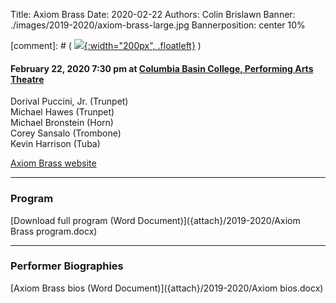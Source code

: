 Title: Axiom Brass
Date: 2020-02-22
Authors: Colin Brislawn
Banner: ./images/2019-2020/axiom-brass-large.jpg
Bannerposition: center 10%

[comment]: # ( [![ ]({filename}/images/2017-2018/aeolus-quartet-400.jpg){:width="200px", .floatleft}]({filename}./AeolusQuartet.md) )

#### February 22, 2020 7:30 pm at [Columbia Basin College, Performing Arts Theatre](https://goo.gl/maps/kNZ4DFSqJUNVorCE6)

Dorival Puccini, Jr. (Trunpet) <br>
Michael Hawes (Trunpet) <br>
Michael Bronstein (Horn) <br>
Corey Sansalo (Trombone) <br>
Kevin Harrison (Tuba)

[Axiom Brass website](http://www.axiombrass.com)

---

### Program

[Download full program (Word Document)]({attach}/2019-2020/Axiom Brass program.docx)

---

### Performer Biographies

[Axiom Brass bios (Word Document)]({attach}/2019-2020/Axiom bios.docx)
